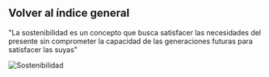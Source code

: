 ## Volver al índice general

"La sostenibilidad es un concepto que busca satisfacer las necesidades del presente sin comprometer la capacidad de las generaciones futuras para satisfacer las suyas"

![Sostenibilidad](/img/sostenibilidad.jpg)

